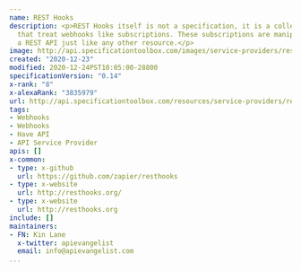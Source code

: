 ```yaml
---
name: REST Hooks
description: <p>REST Hooks itself is not a specification, it is a collection of patterns
  that treat webhooks like subscriptions. These subscriptions are manipulated via
  a REST API just like any other resource.</p>
image: http://api.specificationtoolbox.com/images/service-providers/rest-hooks.jpg
created: "2020-12-23"
modified: 2020-12-24PST10:05:00-28800
specificationVersion: "0.14"
x-rank: "8"
x-alexaRank: "3835979"
url: http://api.specificationtoolbox.com/resources/service-providers/rest-hooks/
tags:
- Webhooks
- Webhooks
- Have API
- API Service Provider
apis: []
x-common:
- type: x-github
  url: https://github.com/zapier/resthooks
- type: x-website
  url: http://resthooks.org/
- type: x-website
  url: http://resthooks.org
include: []
maintainers:
- FN: Kin Lane
  x-twitter: apievangelist
  email: info@apievangelist.com
...
```

